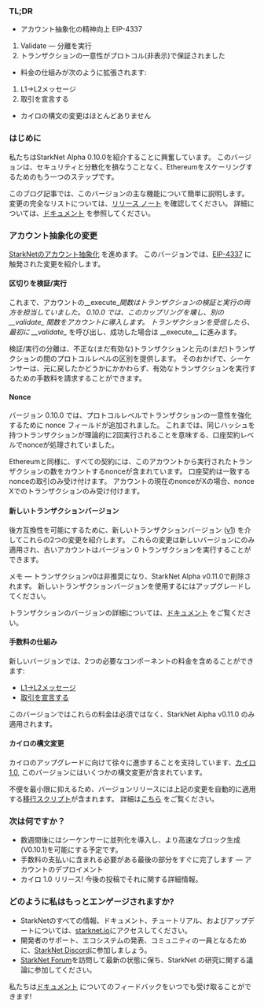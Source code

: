 ### TL;DR

* アカウント抽象化の精神向上 EIP-4337

1. Validate — 分離を実行
2. トランザクションの一意性がプロトコル(非表示)で保証されました

* 料金の仕組みが次のように拡張されます:

1. L1→L2メッセージ
2. 取引を宣言する

* カイロの構文の変更はほとんどありません

### はじめに

私たちはStarkNet Alpha 0.10.0を紹介することに興奮しています。 このバージョンは、セキュリティと分散化を損なうことなく、Ethereumをスケーリングするためのもう一つのステップです。

このブログ記事では、このバージョンの主な機能について簡単に説明します。 変更の完全なリストについては、[リリース ノート](https://github.com/starkware-libs/cairo-lang/releases) を確認してください。 詳細については、[ドキュメント](https://docs.starknet.io/) を参照してください。

### アカウント抽象化の変更

[StarkNetのアカウント抽象化](https://community.starknet.io/t/starknet-account-abstraction-model-part-1/781) を進めます。 このバージョンでは、[EIP-4337](https://eips.ethereum.org/EIPS/eip-4337) に触発された変更を紹介します。

#### 区切りを検証/実行

これまで、アカウントの\_\_execute\__関数はトランザクションの検証と実行の両方を担当していました。 0.10.0 では、このカップリングを壊し、別の \_\__validate\__ 関数をアカウントに導入します。 トランザクションを受信したら、最初に \_\_validate\__ を呼び出し、成功した場合は \_\_execute\__ に進みます。

検証/実行の分離は、不正な(まだ有効な)トランザクションと元の(まだ)トランザクションの間のプロトコルレベルの区別を提供します。 そのおかげで、シーケンサーは、元に戻したかどうかにかかわらず、有効なトランザクションを実行するための手数料を請求することができます。

#### Nonce

バージョン 0.10.0 では、プロトコルレベルでトランザクションの一意性を強化するために nonce フィールドが追加されました。 これまでは、同じハッシュを持つトランザクションが理論的に2回実行されることを意味する、口座契約レベルでnonceが処理されていました。

Ethereumと同様に、すべての契約には、このアカウントから実行されたトランザクションの数をカウントするnonceが含まれています。 口座契約は一致するnonceの取引のみ受け付けます。 アカウントの現在のnonceがXの場合、nonce Xでのトランザクションのみ受け付けます。

#### 新しいトランザクションバージョン

後方互換性を可能にするために、新しいトランザクションバージョン ([v1](https://docs.starknet.io/docs/Blocks/transactions/#invoke-transaction-version-1%5C)) を介してこれらの2つの変更を紹介します。 これらの変更は新しいバージョンにのみ適用され、古いアカウントはバージョン 0 トランザクションを実行することができます。

メモ — トランザクションv0は非推奨になり、StarkNet Alpha v0.11.0で削除されます。 新しいトランザクションバージョンを使用するにはアップグレードしてください。

トランザクションのバージョンの詳細については、[ドキュメント](https://docs.starknet.io/docs/Blocks/transactions/#invoke-transaction-version-1%5C) をご覧ください。

#### 手数料の仕組み

新しいバージョンでは、2つの必要なコンポーネントの料金を含めることができます:

* [L1→L2メッセージ](https://docs.starknet.io/docs/L1-L2%20Communication/messaging-mechanism#l1--l2-message-fees)
* [取引を宣言する](https://docs.starknet.io/docs/Blocks/transactions#declare-transaction)

このバージョンではこれらの料金は必須ではなく、StarkNet Alpha v0.11.0 のみ適用されます。

#### カイロの構文変更

カイロのアップグレードに向けて徐々に進歩することを支持しています、[カイロ 1.0](https://www.youtube.com/watch?v=Ny4Rv6ztINU), このバージョンにはいくつかの構文変更が含まれています。

不便を最小限に抑えるため、バージョンリリースには上記の変更を自動的に適用する[移行スクリプト](https://www.youtube.com/watch?v=kXs59zaQrsc)が含まれます。 詳細は[こちら](https://github.com/starkware-libs/cairo-lang/releases) をご覧ください。

### 次は何ですか？

* 数週間後にはシーケンサーに並列化を導入し、より高速なブロック生成(V0.10.1)を可能にする予定です。
* 手数料の支払いに含まれる必要がある最後の部分をすぐに完了します — アカウントのデプロイメント
* カイロ 1.0 リリース! 今後の投稿でそれに関する詳細情報。

### どのように私はもっとエンゲージされますか?

* StarkNetのすべての情報、ドキュメント、チュートリアル、およびアップデートについては、[starknet.io](https://starknet.io/)にアクセスしてください。
* 開発者のサポート、エコシステムの発表、コミュニティの一員となるために、[StarkNet Discord](http://starknet.io/discord)に参加しましょう。
* [StarkNet Forum](http://community.starknet.io/)を訪問して最新の状態に保ち、StarkNet の研究に関する議論に参加してください。

私たちは[ドキュメント](https://docs.starknet.io/) についてのフィードバックをいつでも受け取ることができます!